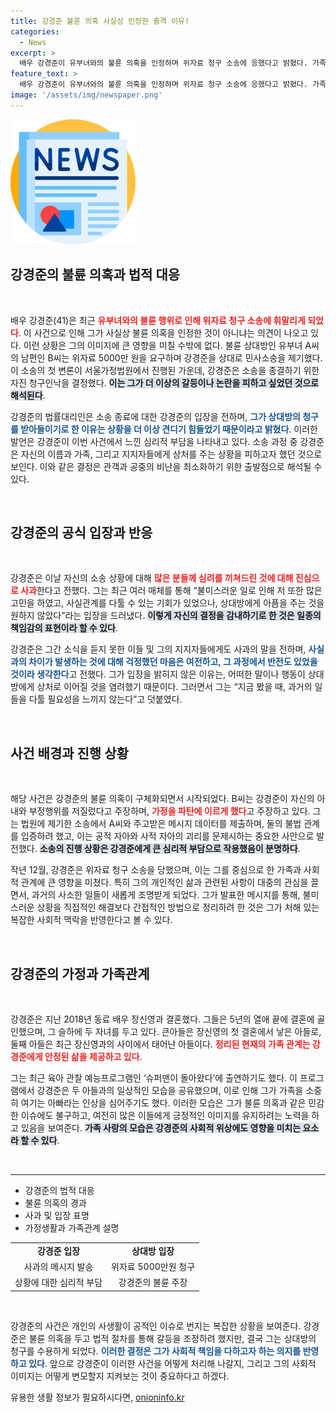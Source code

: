 ```yaml
---
title: 강경준 불륜 의혹 사실상 인정한 충격 이유!
categories:
  - News
excerpt: >
  배우 강경준이 유부녀와의 불륜 의혹을 인정하며 위자료 청구 소송에 응했다고 밝혔다. 가족과 지인들에게 상처를 주는 상황을 견디기 어렵다며 소송을 종결한 그는 심려를 끼친 점 사과했다. 스캔들의 전말과 그의 진정한 심경을 들여다보자.
feature_text: >
  배우 강경준이 유부녀와의 불륜 의혹을 인정하며 위자료 청구 소송에 응했다고 밝혔다. 가족과 지인들에게 상처를 주는 상황을 견디기 어렵다며 소송을 종결한 그는 심려를 끼친 점 사과했다. 스캔들의 전말과 그의 진정한 심경을 들여다보자.
image: '/assets/img/newspaper.png'
---
```


<p><img src="/assets/img/newspaper.png" alt="kimp 속보" /></p>

<h2 data-ke-size="size26">강경준의 불륜 의혹과 법적 대응</h2>

<p data-ke-size="size16">&nbsp;</p>

<p>배우 강경준(41)은 최근 <b><span style="color: #ee2323;">유부녀와의 불륜 행위로 인해 위자료 청구 소송에 휘말리게 되었다</span></b>. 이 사건으로 인해 그가 사실상 불륜 의혹을 인정한 것이 아니냐는 의견이 나오고 있다. 이런 상황은 그의 이미지에 큰 영향을 미칠 수밖에 없다. 불륜 상대방인 유부녀 A씨의 남편인 B씨는 위자료 5000만 원을 요구하며 강경준을 상대로 민사소송을 제기했다. 이 소송의 첫 변론이 서울가정법원에서 진행된 가운데, 강경준은 소송을 종결하기 위한 자진 청구인낙을 결정했다. <b><span style="background-color: #21538527;">이는 그가 더 이상의 갈등이나 논란을 피하고 싶었던 것으로 해석된다</span></b>.</p>

<p>강경준의 법률대리인은 소송 종료에 대한 강경준의 입장을 전하며, <b><span style="color: #1a5490;">그가 상대방의 청구를 받아들이기로 한 이유는 상황을 더 이상 견디기 힘들었기 때문이라고 밝혔다</span></b>. 이러한 발언은 강경준이 이번 사건에서 느낀 심리적 부담을 나타내고 있다. 소송 과정 중 강경준은 자신의 이름과 가족, 그리고 지지자들에게 상처를 주는 상황을 피하고자 했던 것으로 보인다. 이와 같은 결정은 관객과 공중의 비난을 최소화하기 위한 출발점으로 해석될 수 있다. </p>

<p data-ke-size="size16">&nbsp;</p>

<h2 data-ke-size="size26">강경준의 공식 입장과 반응</h2>

<p data-ke-size="size16">&nbsp;</p>

<p>강경준은 이날 자신의 소송 상황에 대해 <b><span style="color: #ee2323;">많은 분들께 심려를 끼쳐드린 것에 대해 진심으로 사과</span></b>한다고 전했다. 그는 최근 여러 매체를 통해 “불미스러운 일로 인해 저 또한 많은 고민을 하였고, 사실관계를 다툴 수 있는 기회가 있었으나, 상대방에게 아픔을 주는 것을 원하지 않았다”라는 입장을 드러냈다. <b><span style="background-color: #21538527;">이렇게 자신의 결정을 감내하기로 한 것은 일종의 책임감의 표현이라 할 수 있다</span></b>.</p>

<p>강경준은 그간 소식을 듣지 못한 이들 및 그의 지지자들에게도 사과의 말을 전하며, <b><span style="color: #1a5490;">사실과의 차이가 발생하는 것에 대해 걱정했던 마음은 여전하고, 그 과정에서 반전도 있었을 것이라 생각한다</span></b>고 전했다. 그가 입장을 밝히지 않은 이유는, 어떠한 말이나 행동이 상대방에게 상처로 이어질 것을 염려했기 때문이다. 그러면서 그는 “지금 봤을 때, 과거의 일들을 다툴 필요성을 느끼지 않는다”고 덧붙였다.</p>

<p data-ke-size="size16">&nbsp;</p>

<h2 data-ke-size="size26">사건 배경과 진행 상황</h2>

<p data-ke-size="size16">&nbsp;</p>

<p>해당 사건은 강경준의 불륜 의혹이 구체화되면서 시작되었다. B씨는 강경준이 자신의 아내와 부정행위를 저질렀다고 주장하며, <b><span style="color: #ee2323;">가정을 파탄에 이르게 했다</span></b>고 주장하고 있다. 그는 법원에 제기한 소송에서 A씨와 주고받은 메시지 데이터를 제출하며, 둘의 불법 관계를 입증하려 했고, 이는 공적 자아와 사적 자아의 괴리를 문제시하는 중요한 사안으로 발전했다. <b><span style="background-color: #21538527;">소송의 진행 상황은 강경준에게 큰 심리적 부담으로 작용했음이 분명하다</span></b>.</p>

<p>작년 12월, 강경준은 위자료 청구 소송을 당했으며, 이는 그를 중심으로 한 가족과 사회적 관계에 큰 영향을 미쳤다. 특히 그의 개인적인 삶과 관련된 사항이 대중의 관심을 끌면서, 과거의 사소한 일들이 새롭게 조명받게 되었다. 그가 발표한 메시지를 통해, 불미스러운 상황을 직접적인 해결보다 간접적인 방법으로 정리하려 한 것은 그가 처해 있는 복잡한 사회적 맥락을 반영한다고 볼 수 있다.</p>

<p data-ke-size="size16">&nbsp;</p>

<h2 data-ke-size="size26">강경준의 가정과 가족관계</h2>

<p data-ke-size="size16">&nbsp;</p>

<p>강경준은 지난 2018년 동료 배우 장신영과 결혼했다. 그들은 5년의 열애 끝에 결혼에 골인했으며, 그 슬하에 두 자녀를 두고 있다. 큰아들은 장신영의 첫 결혼에서 낳은 아들로, 둘째 아들은 최근 장신영과의 사이에서 태어난 아들이다. <b><span style="color: #ee2323;">정리된 현재의 가족 관계는 강경준에게 안정된 삶을 제공하고 있다</span></b>. </p>

<p>그는 최근 육아 관찰 예능프로그램인 ‘슈퍼맨이 돌아왔다’에 출연하기도 했다. 이 프로그램에서 강경준은 두 아들과의 일상적인 모습을 공유했으며, 이로 인해 그가 가족을 소중히 여기는 아빠라는 인상을 심어주기도 했다. 이러한 모습은 그가 불륜 의혹과 같은 민감한 이슈에도 불구하고, 여전히 많은 이들에게 긍정적인 이미지를 유지하려는 노력을 하고 있음을 보여준다. <b><span style="background-color: #21538527;">가족 사랑의 모습은 강경준의 사회적 위상에도 영향을 미치는 요소라 할 수 있다</span></b>.</p>

<p data-ke-size="size16">&nbsp;</p>

<hr>

<ul>
<li>강경준의 법적 대응</li>
<li>불륜 의혹의 경과</li>
<li>사과 및 입장 표명</li>
<li>가정생활과 가족관계 설명</li>
</ul>

<table style="width: 100%;">
    <tr>
        <td style="text-align: center; height: 17px;"><b>강경준 입장</b></td>
        <td style="text-align: center; height: 17px;"><b>상대방 입장</b></td>
    </tr>
    <tr>
        <td style="text-align: center; height: 17px;">사과의 메시지 발송</td>
        <td style="text-align: center; height: 17px;">위자료 5000만원 청구</td>
    </tr>
    <tr>
        <td style="text-align: center; height: 17px;">상황에 대한 심리적 부담</td>
        <td style="text-align: center; height: 17px;">강경준의 불륜 주장</td>
    </tr>
</table>

<p data-ke-size="size16">&nbsp;</p>

<p>강경준의 사건은 개인의 사생활이 공적인 이슈로 번지는 복잡한 상황을 보여준다. 강경준은 불륜 의혹을 두고 법적 절차를 통해 갈등을 조정하려 했지만, 결국 그는 상대방의 청구를 수용하게 되었다. <b><span style="color: #1a5490;">이러한 결정은 그가 사회적 책임을 다하고자 하는 의지를 반영하고 있다</span></b>. 앞으로 강경준이 이러한 사건을 어떻게 처리해 나갈지, 그리고 그의 사회적 이미지는 어떻게 변모할지 지켜보는 것이 중요하다고 하겠다.</p>
유용한 생활 정보가 필요하시다면, <a href="https://onioninfo.kr" rel="dofollow">onioninfo.kr</a>


